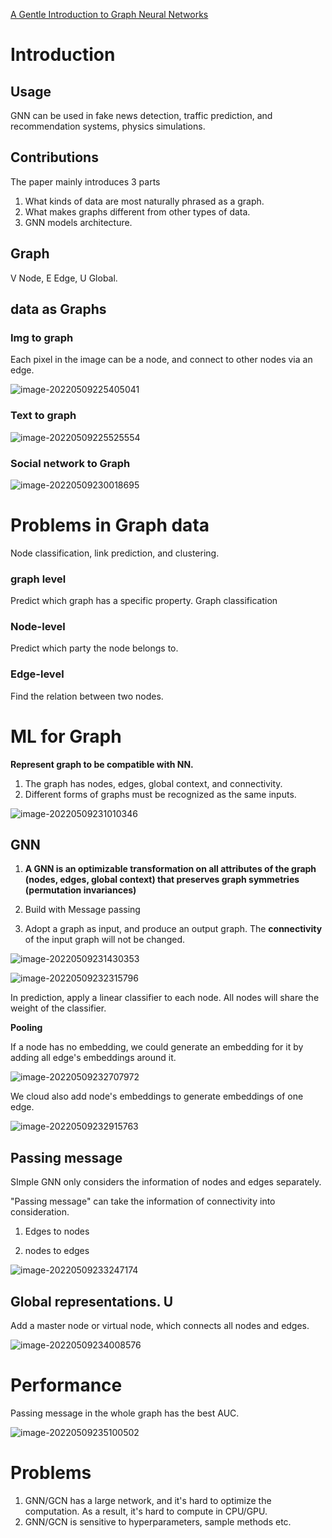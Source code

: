 [A Gentle Introduction to Graph Neural Networks](https://distill.pub/2021/gnn-intro/)

# Introduction

## Usage

GNN can be used in fake news detection, traffic prediction, and recommendation systems, physics simulations.

## Contributions

The paper mainly introduces 3 parts

1. What kinds of data are most naturally phrased as a graph.
2. What makes graphs different from other types of data.
3. GNN models architecture.

## Graph

V Node, E Edge, U Global.

## data as Graphs

### Img to graph

Each pixel in the image can be a node, and connect to other nodes via an edge. 

![image-20220509225405041](imgs/image-20220509225405041.png)

### Text to graph

![image-20220509225525554](imgs/image-20220509225525554.png)

### Social network to Graph

![image-20220509230018695](imgs/image-20220509230018695.png)

# Problems in Graph data

Node classification, link prediction, and clustering.

### graph level

Predict which graph has a specific property. Graph classification

### Node-level

Predict which party the node belongs to.

### Edge-level

Find the relation between two nodes.

# ML for Graph

**Represent graph to be compatible with NN.**

1. The graph has nodes, edges, global context, and connectivity.
2. Different forms of graphs must be recognized as the same inputs.

![image-20220509231010346](imgs/image-20220509231010346.png)

## GNN

1. **A GNN is an optimizable transformation on all attributes of the graph (nodes, edges, global context) that preserves graph symmetries (permutation invariances)**

2. Build with Message passing
3. Adopt a graph as input, and produce an output graph. The **connectivity** of the input graph will not be changed.

![image-20220509231430353](imgs/image-20220509231430353.png)

![image-20220509232315796](imgs/image-20220509232315796.png)

In prediction, apply a linear classifier to each node. All nodes will share the weight of the classifier.

**Pooling**

If a node has no embedding, we could generate an embedding for it by adding all edge's embeddings around it. 

![image-20220509232707972](imgs/image-20220509232707972.png)

We cloud also add node's embeddings to generate embeddings of one edge. 

![image-20220509232915763](imgs/image-20220509232915763.png)

## Passing message

SImple GNN only considers the information of nodes and edges separately. 

"Passing message" can take the information of connectivity into consideration.

1. Edges to nodes

2. nodes to edges

![image-20220509233247174](imgs/image-20220509233247174.png)

## Global representations. U 

Add a master node or virtual node, which connects all nodes and edges. 

![image-20220509234008576](imgs/image-20220509234008576.png)

# Performance

Passing message in the whole graph has the best AUC.

![image-20220509235100502](imgs/image-20220509235100502.png)

# Problems

1. GNN/GCN has a large network, and it's hard to optimize the computation. As a result, it's hard to compute in CPU/GPU.
2. GNN/GCN is sensitive to hyperparameters, sample methods etc.

